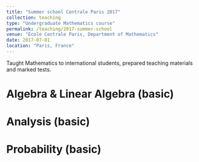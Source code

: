 ```yaml
---
title: "Summer school Centrale Paris 2017"
collection: teaching
type: "Undergraduate Mathematics course"
permalink: /teaching/2017-summer-school
venue: "Ecole Centrale Paris, Department of Mathematics"
date: 2017-07-01
location: "Paris, France"
---
```


Taught Mathematics to international students, prepared teaching materials and marked tests.

Algebra & Linear Algebra (basic)
======

Analysis (basic)
======

Probability (basic)
======
